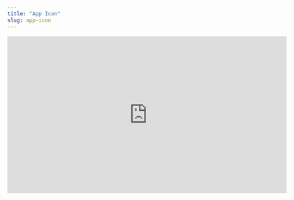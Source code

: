 ```yaml
---
title: "App Icon"
slug: app-icon
---
```


<embed src="https://s3.amazonaws.com/mgwu-misc/MS-17/Slides/DesignIcon.pdf" width="640" height="360" type='application/pdf'>
